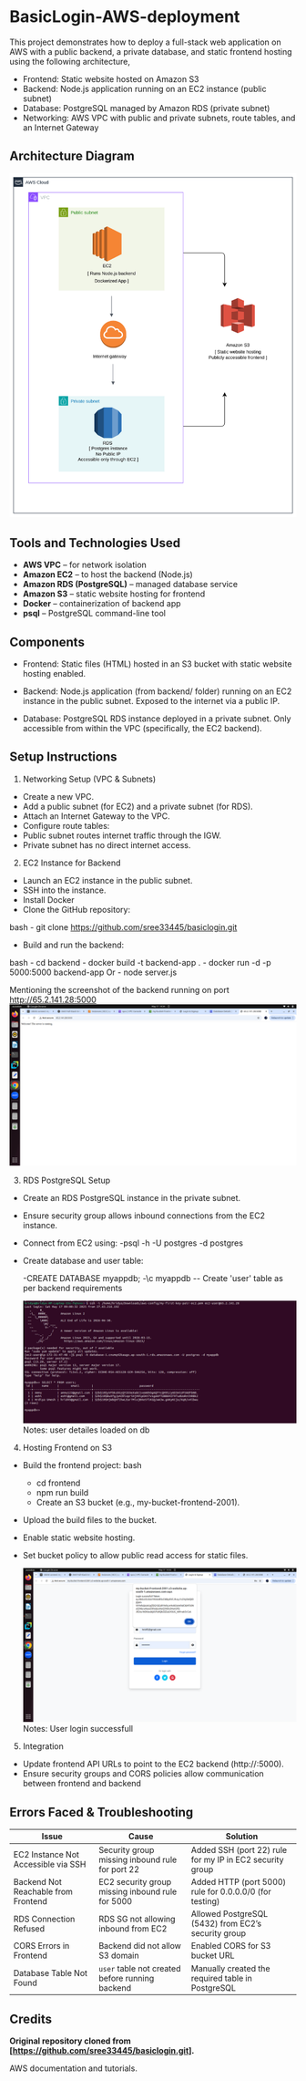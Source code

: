 # BasicLogin-AWS-deployment

This project demonstrates how to deploy a full-stack web application on AWS with a public backend, a private database, and static frontend hosting using the following architecture,

- Frontend: Static website hosted on Amazon S3
- Backend: Node.js application running on an EC2 instance (public subnet)
- Database: PostgreSQL managed by Amazon RDS (private subnet)
- Networking: AWS VPC with public and private subnets, route tables, and an Internet Gateway


## Architecture Diagram

![Architecture Diagram](Docs/Architecture.png)


## Tools and Technologies Used

- **AWS VPC** – for network isolation
- **Amazon EC2** – to host the backend (Node.js)
- **Amazon RDS (PostgreSQL)** – managed database service
- **Amazon S3** – static website hosting for frontend
- **Docker** – containerization of backend app
- **psql** – PostgreSQL command-line tool


## Components
- Frontend:
Static files (HTML) hosted in an S3 bucket with static website hosting enabled.

- Backend:
Node.js application (from backend/ folder) running on an EC2 instance in the public subnet. Exposed to the internet via a public IP.

- Database:
PostgreSQL RDS instance deployed in a private subnet. Only accessible from within the VPC (specifically, the EC2 backend).


## Setup Instructions
1. Networking Setup (VPC & Subnets)
  - Create a new VPC.
  - Add a public subnet (for EC2) and a private subnet (for RDS).
  - Attach an Internet Gateway to the VPC.
  - Configure route tables:
  - Public subnet routes internet traffic through the IGW.
  - Private subnet has no direct internet access.
  

2. EC2 Instance for Backend
  - Launch an EC2 instance in the public subnet.
  - SSH into the instance.
  - Install Docker
  - Clone the GitHub repository:
    
  bash
      - git clone <https://github.com/sree33445/basiclogin.git>
  
  - Build and run the backend:
    
  bash
       -  cd backend
       -  docker build -t backend-app .
       -  docker run -d -p 5000:5000 backend-app
      Or
       -  node server.js

  Mentioning the screenshot of the backend running on port http://65.2.141.28:5000 
   ![Screenshot](Docs/backend.png)


3. RDS PostgreSQL Setup
  - Create an RDS PostgreSQL instance in the private subnet.
  - Ensure security group allows inbound connections from the EC2 instance.
  - Connect from EC2 using:
      -psql -h <RDS-endpoint> -U postgres -d postgres
  - Create database and user table:
    
      -CREATE DATABASE myappdb;
      -\c myappdb
    -- Create 'user' table as per backend requirements

     ![Screenshot](Docs/RDS.png)
Notes: user detailes loaded on db

4. Hosting Frontend on S3
  - Build the frontend project: 
    bash
      - cd frontend
      - npm run build
      - Create an S3 bucket (e.g., my-bucket-frontend-2001).
  
  - Upload the build files to the bucket.
  - Enable static website hosting.
  - Set bucket policy to allow public read access for static files.

    ![Screenshot](Docs/Frontend-login.png)
Notes: User login successfull

5. Integration
  - Update frontend API URLs to point to the EC2 backend (http://<EC2-public-ip>:5000).
  - Ensure security groups and CORS policies allow communication between frontend and backend
    

## Errors Faced & Troubleshooting
| Issue                            | Cause                                              | Solution                                                         |
|-----------------------------------|---------------------------------------------------|------------------------------------------------------------------|
| EC2 Instance Not Accessible via SSH | Security group missing inbound rule for port 22    | Added SSH (port 22) rule for my IP in EC2 security group         |
| Backend Not Reachable from Frontend | EC2 security group missing inbound rule for 5000   | Added HTTP (port 5000) rule for 0.0.0.0/0 (for testing)          |
| RDS Connection Refused             | RDS SG not allowing inbound from EC2               | Allowed PostgreSQL (5432) from EC2’s security group              |
| CORS Errors in Frontend            | Backend did not allow S3 domain                    | Enabled CORS for S3 bucket URL                                   |
| Database Table Not Found           | `user` table not created before running backend    | Manually created the required table in PostgreSQL                |


## Credits
**Original repository cloned from [https://github.com/sree33445/basiclogin.git].**

AWS documentation and tutorials.



